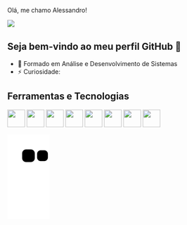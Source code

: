 Olá, me chamo Alessandro!
<div>
<a href="https://www.linkedin.com/in/alessandro-g-leonardo/" target="_blank"><img src="https://img.shields.io/badge/-LinkedIn-%230077B5?style=for-the-badge&logo=linkedin&logoColor=white" target="_blank"></a>   
</div>



## Seja bem-vindo ao meu perfil GitHub 👋

- 🔭 Formado em Análise e Desenvolvimento de Sistemas
- ⚡ Curiosidade: 


## Ferramentas e Tecnologias

<div>
<img src="https://cdn.jsdelivr.net/gh/devicons/devicon/icons/wordpress/wordpress-plain-wordmark.svg" width="40" height="40"/>
<img src="https://cdn.jsdelivr.net/gh/devicons/devicon/icons/microsoftsqlserver/microsoftsqlserver-plain-wordmark.svg" width="40" height="40"/>
<img src="https://cdn.jsdelivr.net/gh/devicons/devicon/icons/html5/html5-plain-wordmark.svg" width="40" height="40"/>
<img src="https://cdn.jsdelivr.net/gh/devicons/devicon/icons/css3/css3-plain-wordmark.svg" width="40" height="40"/>
<img src="https://cdn.jsdelivr.net/gh/devicons/devicon/icons/docker/docker-plain-wordmark.svg" width="40" height="40"/>
<img src="https://cdn.jsdelivr.net/gh/devicons/devicon/icons/javascript/javascript-original.svg" width="40" height="40"/>
<img src="https://cdn.jsdelivr.net/gh/devicons/devicon/icons/linux/linux-original.svg" width="40" height="40"/>
<img src="https://cdn.jsdelivr.net/gh/devicons/devicon/icons/azure/azure-original.svg" width="40" height="40"/>
</div>



![Snake animation](https://github.com/Alessandro-Giovani/Alessandro-Giovani/blob/output/github-contribution-grid-snake.svg)

